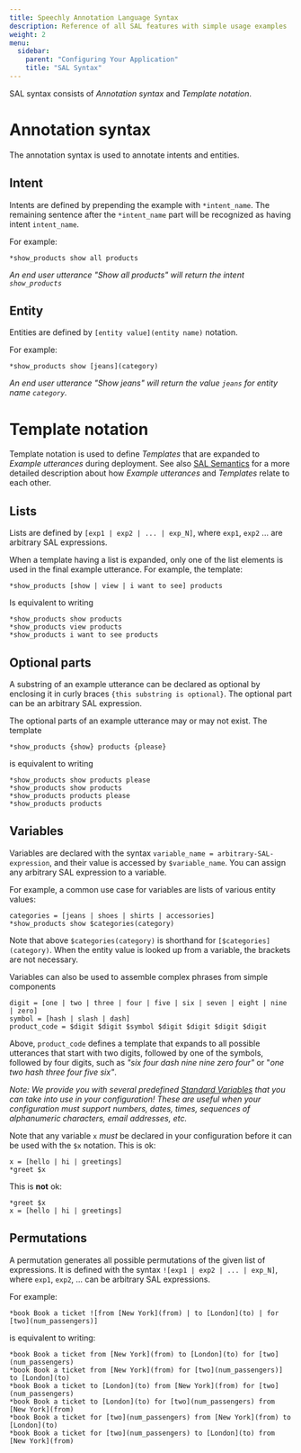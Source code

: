 ```yaml
---
title: Speechly Annotation Language Syntax
description: Reference of all SAL features with simple usage examples
weight: 2
menu:
  sidebar:
    parent: "Configuring Your Application"
    title: "SAL Syntax"
---
```

SAL syntax consists of *Annotation syntax* and *Template notation*.

# Annotation syntax
The annotation syntax is used to annotate intents and entities.

## Intent

Intents are defined by prepending the example with `*intent_name`. The remaining sentence after the `*intent_name` part will be recognized as having intent `intent_name`.

For example:

```
*show_products show all products
```

*An end user utterance "Show all products" will return the intent `show_products`*


## Entity

Entities are defined by `[entity value](entity name)` notation.

For example:

```
*show_products show [jeans](category)
```
*An end user utterance "Show jeans" will return the value `jeans` for entity name `category`.*

# Template notation
Template notation is used to define *Templates* that are expanded to *Example utterances* during deployment. See also [SAL Semantics](/slu-examples/semantics) for a more detailed description about how *Example utterances* and *Templates* relate to each other.

## Lists

Lists are defined by `[exp1 | exp2 | ... | exp_N]`, where `exp1`, `exp2` ... are arbitrary SAL expressions.

When a template having a list is expanded, only one of the list elements is used in the final example utterance. For example, the template:

```
*show_products [show | view | i want to see] products
```
Is equivalent to writing
```
*show_products show products
*show_products view products
*show_products i want to see products
```

## Optional parts
A substring of an example utterance can be declared as optional by enclosing it in curly braces `{this substring is optional}`. The optional part can be an arbitrary SAL expression.

The optional parts of an example utterance may or may not exist. The template
```
*show_products {show} products {please}
```
is equivalent to writing
```
*show_products show products please
*show_products show products
*show_products products please
*show_products products
```

## Variables

Variables are declared with the syntax `variable_name = arbitrary-SAL-expression`, and their value is accessed by `$variable_name`. You can assign any arbitrary SAL expression to a variable.

For example, a common use case for variables are lists of various entity values:
```
categories = [jeans | shoes | shirts | accessories]
*show_products show $categories(category)
```
Note that above `$categories(category)` is shorthand for `[$categories](category)`. When the entity value is looked up from a variable, the brackets are not necessary.

Variables can also be used to assemble complex phrases from simple components
```
digit = [one | two | three | four | five | six | seven | eight | nine | zero]
symbol = [hash | slash | dash]
product_code = $digit $digit $symbol $digit $digit $digit $digit
```
Above, `product_code` defines a template that expands to all possible utterances that start with two digits, followed by one of the symbols, followed by four digits, such as *"six four dash nine nine zero four"* or "*one two hash three four five six"*.

*Note: We provide you with several predefined [Standard Variables](/slu-examples/standard-variables/) that you can take into use in your configuration! These are useful when your configuration must support numbers, dates, times, sequences of alphanumeric characters, email addresses, etc.*

Note that any variable `x` *must* be declared in your configuration before it can be used with the `$x` notation. This is ok:
```
x = [hello | hi | greetings]
*greet $x
```
This is **not** ok:
```
*greet $x
x = [hello | hi | greetings]
```

## Permutations

A permutation generates all possible permutations of the given list of expressions. It is defined with the syntax `![exp1 | exp2 | ... | exp_N]`, where `exp1`, `exp2`, ... can be arbitrary SAL expressions.

For example:
```
*book Book a ticket ![from [New York](from) | to [London](to) | for [two](num_passengers)]
```
is equivalent to writing:
```
*book Book a ticket from [New York](from) to [London](to) for [two](num_passengers)
*book Book a ticket from [New York](from) for [two](num_passengers)] to [London](to)
*book Book a ticket to [London](to) from [New York](from) for [two](num_passengers)
*book Book a ticket to [London](to) for [two](num_passengers) from [New York](from)
*book Book a ticket for [two](num_passengers) from [New York](from) to [London](to)
*book Book a ticket for [two](num_passengers) to [London](to) from [New York](from)
```
